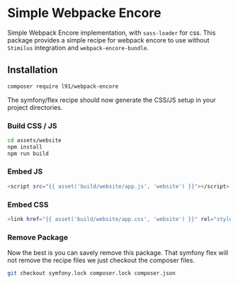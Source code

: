 # Simple Webpacke Encore

Simple Webpack Encore implementation, with `sass-loader` for css.
This package provides a simple recipe for webpack encore
to use without `Stimilus` integration and `webpack-encore-bundle`.

## Installation

```bash
composer require l91/webpack-encore
```

The symfony/flex recipe should now generate the CSS/JS setup
in your project directories.

### Build CSS / JS

```bash
cd assets/website
npm install
npm run build
```

### Embed JS

```bash
<script src="{{ asset('build/website/app.js', 'website') }}"></script>
```

### Embed CSS

```bash
<link href="{{ asset('build/website/app.css', 'website') }}" rel="stylesheet">
```

### Remove Package

Now the best is you can savely remove this package.
That symfony flex will not remove the recipe files we just checkout
the composer files.

```bash
git checkout symfony.lock composer.lock composer.json
```
